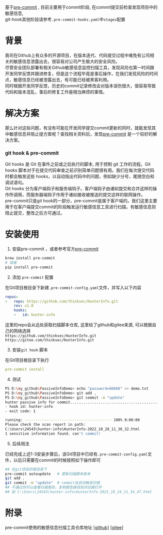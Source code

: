 基于[pre-commit](https://pre-commit.com/) , 目前主要用于commit阶段, 在commit提交前检查发现项目中的敏感信息, <br>
git-hook其他阶段请参考`.pre-commit-hooks.yaml`中`stages`配置  
# 背景
我司在Github上有众多的开源项目，在版本迭代、代码提交过程中难免有公司相关的敏感信息泄露出去，很容易对公司产生极大的安全风险。<br />尽管安全团队部署有相关Github敏感信息监控扫描工具，发现风险也第一时间跟开发同学反馈并跟进修复，但是这个流程毕竟是事后操作，在我们发现风险的时间点，敏感信息已经被泄露出去，有可能已经被黑客利用。<br />同时根据开发同学反馈，历史的commit记录修改会对版本误伤很大，很容易导致代码和版本混乱，事后的修复工作是相当麻烦的事情。
# 解决方案
那么针对这些问题，有没有可能在开发同学提交commit更新的同时，就能发现其中敏感信息并阻止提方案呢？查找相关资料后，发现[pre-commit](https://pre-commit.com/) 是一个较好的解决方案。
### git hook & pre-commit
Git hooks 是 Git 在事件之前或之后执行的脚本, 用于控制 git 工作的流程。Git hooks 脚本对于在提交代码审查之前识别简单问题很有用。我们在每次提交代码时都会触发这些 hooks，以自动指出代码中的问题，例如缺少分号，尾随空白和调试语句。<br />Git hooks 分为客户端钩子和服务端钩子。客户端钩子由诸如提交和合并这样的操作所调用，而服务器端钩子作用于诸如接收被推送的提交这样的联网操作。<br />pre-commit只是git hook的一部分，pre-commit是属于客户端的。我们这里主要用于在客户端提交commit的阶段触发运行敏感信息工具进行扫描，有敏感信息则阻止提交，整改之后方可通过。
# 安装使用

1. 安装pre-commit ，或者参考官方[pre-commit](https://pre-commit.com/)
```bash
brew install pre-commit
# 或者
pip install pre-commit
```

2. 添加 `pre-commit` 配置

在Git项目根目录下新建`.pre-commit-config.yaml`文件，并写入以下内容
```yaml
repos:
-   repo: https://github.com/thinksec/HunterInfo.git
    rev: v1.0
    hooks:
    -   id: hunter-info
```
这里的repo会从远处获取扫描脚本仓库, 这里给了github和gitee来源, 可以根据自己的网络选择<br>
`https://github.com/thinksec/HunterInfo.git`
`https://gitee.com/thinksec/HunterInfo.git`

3. 安装`git hook` 脚本

在Git项目根目录下执行
```yaml
pre-commit install
```

4. 测试
```bash
PS D:\my_github\PassiveInfoDemo> echo "password=66666" >> demo.txt
PS D:\my_github\PassiveInfoDemo> git add .
PS D:\my_github\PassiveInfoDemo> git commit -m "update"
hunter passive info for commit...........................................Failed
- hook id: hunter-info
- exit code: 1

running: ---------------------------------------- 100% 0:00:00
Please check the scan report in path: 
C:\Users\24543\hunter-info\HunterInfo-2022_10_28_11_36_32.html
1 sensitive information found. can't commit!

```

5. 后续用法

已经完成上述1-3安装步骤后，该Git项目中已经有`.pre-commit-config.yaml`文件，以后只需要在commit的时候按照如下操作即可
```bash
## 在git项目的根目录下
pre-commit autoupdate   # 更新扫描脚本版本
git add .
git commit -m "update"  # commit会自动触发扫描
## 不通过则可以查看扫描报告，复制报告路径到浏览器打开
## 如 C:\Users\24543\hunter-info\HunterInfo-2022_10_24_11_34_47.html
```

# 附录
pre-commit使用的敏感信息扫描工具仓库地址 [[github]](https://github.com/thinksec/HunterInfo) [[gitee]](https://gitee.com/thinksec/HunterInfo)